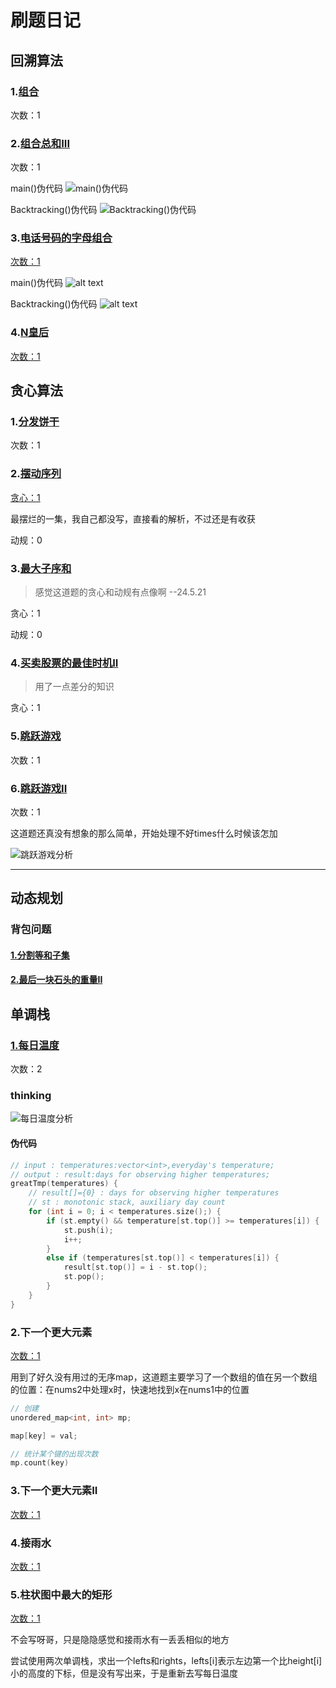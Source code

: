 # 刷题日记

## 回溯算法

### 1.[组合](./problems/0077.组合.md)

次数：1

### 2.[组合总和III](./problems/0216.组合总和III.md)

次数：1

main()伪代码
![main()伪代码](pics/combination_sum_2.png)

Backtracking()伪代码
![Backtracking()伪代码](pics/combination_sum_1.png)

### 3.[电话号码的字母组合](./problems/0017.电话号码的字母组合.md)

[次数：1](https://leetcode.cn/problems/letter-combinations-of-a-phone-number/)

main()伪代码
![alt text](pics/phone_combination_1.png)

Backtracking()伪代码
![alt text](pics/phone_combination_2.png)

### 4.[N皇后](./problems/0051.N皇后.md)

[次数：1](https://leetcode.cn/problems/n-queens/)

## 贪心算法

### 1.[分发饼干](./problems/0455.分发饼干.md)

次数：1

### 2.[摆动序列](./problems/0376.摆动序列.md)

[贪心：1](https://leetcode.cn/problems/wiggle-subsequence/)

最摆烂的一集，我自己都没写，直接看的解析，不过还是有收获

动规：0

### 3.[最大子序和](./problems/0053.最大子序和.md)

> 感觉这道题的贪心和动规有点像啊  --24.5.21

贪心：1

动规：0

### 4.[买卖股票的最佳时机II](./problems/0122.买卖股票的最佳时机II.md)

> 用了一点差分的知识

贪心：1

### 5.[跳跃游戏](./problems/0055.跳跃游戏.md)

次数：1

### 6.[跳跃游戏II](./problems/0045.跳跃游戏II.md)

次数：1

这道题还真没有想象的那么简单，开始处理不好times什么时候该怎加

![跳跃游戏分析](pics/jump_2.png)

---

## 动态规划

### 背包问题

#### [1.分割等和子集](./problems/0416.分割等和子集.md)

#### [2.最后一块石头的重量II](./problems/1049.最后一块石头的重量II.md)

## 单调栈

### [1.每日温度](.\problems\0739.每日温度.md)

次数：2

### thinking

![每日温度分析](pics/daily_temp_1.png)

#### 伪代码

```c++
// input : temperatures:vector<int>,everyday's temperature;
// output : result:days for observing higher temperatures;
greatTmp(temperatures) {
    // result[]={0} : days for observing higher temperatures
    // st : monotonic stack, auxiliary day count
    for (int i = 0; i < temperatures.size();) {
        if (st.empty() && temperature[st.top()] >= temperatures[i]) {
            st.push(i);
            i++;
        }
        else if (temperatures[st.top()] < temperatures[i]) {
            result[st.top()] = i - st.top();
            st.pop();
        }
    }
}
```

### 2.下一个更大元素

[次数：1](./problems/0496.下一个更大元素I.md)

用到了好久没有用过的无序map，这道题主要学习了一个数组的值在另一个数组的位置：在nums2中处理x时，快速地找到x在nums1中的位置

```C++
// 创建
unordered_map<int, int> mp;

map[key] = val;

// 统计某个键的出现次数
mp.count(key)
```

### 3.下一个更大元素II

[次数：1](./problems/0503.下一个更大元素II.md)

### 4.接雨水

[次数：1](./problems/0042.接雨水.md)

### 5.柱状图中最大的矩形

[次数：1](./problems/0084.柱状图中最大的矩形.md)

不会写呀哥，只是隐隐感觉和接雨水有一丢丢相似的地方

尝试使用两次单调栈，求出一个lefts和rights，lefts[i]表示左边第一个比height[i]小的高度的下标，但是没有写出来，于是重新去写每日温度